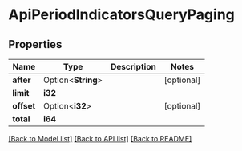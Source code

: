 # ApiPeriodIndicatorsQueryPaging

## Properties

Name | Type | Description | Notes
------------ | ------------- | ------------- | -------------
**after** | Option<**String**> |  | [optional]
**limit** | **i32** |  | 
**offset** | Option<**i32**> |  | [optional]
**total** | **i64** |  | 

[[Back to Model list]](../README.md#documentation-for-models) [[Back to API list]](../README.md#documentation-for-api-endpoints) [[Back to README]](../README.md)


